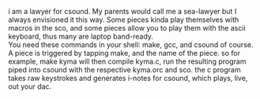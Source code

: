 i am a lawyer for csound. 
My parents would call me a sea-lawyer but I always envisioned it this way. 
Some pieces kinda play themselves with macros in the sco, 
and some pieces allow you to play them with the ascii keyboard, 
thus many are laptop band-ready.  
You need these commands in your shell: 
make, gcc, and csound of course. 
A piece is triggered by tapping make,
and the name of the piece.
so for example, make kyma will then
compile kyma.c, run the resulting 
program piped into csound with
the respective kyma.orc and sco.
the c program takes raw keystrokes
and generates i-notes for csound,
which plays, live, out your dac.
